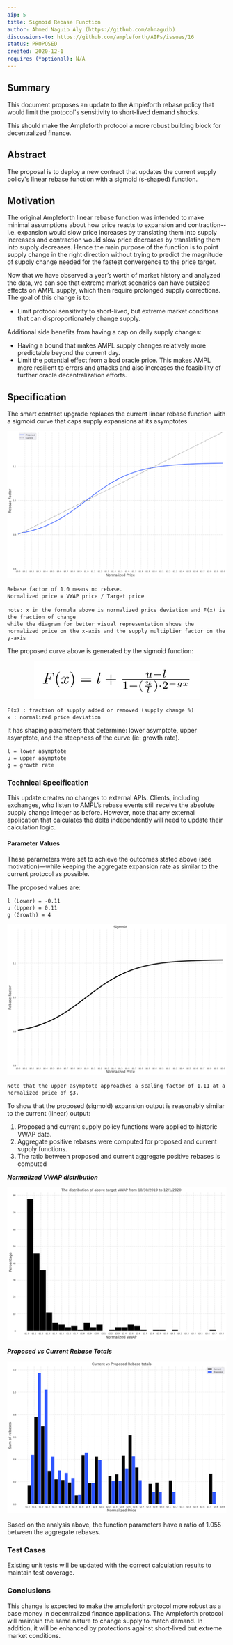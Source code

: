 ```yaml
---
aip: 5
title: Sigmoid Rebase Function
author: Ahmed Naguib Aly (https://github.com/ahnaguib)
discussions-to: https://github.com/ampleforth/AIPs/issues/16
status: PROPOSED
created: 2020-12-1
requires (*optional): N/A
---
```


## Summary

This document proposes an update to the Ampleforth rebase policy that would limit the protocol's sensitivity to short-lived demand shocks.

This should make the Ampleforth protocol a more robust building block for decentralized finance.


## Abstract

The proposal is to deploy a new contract that updates the current supply policy's linear rebase function with a sigmoid (s-shaped) function.


## Motivation

The original Ampleforth linear rebase function was intended to make minimal assumptions about how price reacts to expansion and contraction--i.e. expansion would slow price increases by translating them into supply increases and contraction would slow price decreases by translating them into supply decreases. Hence the main purpose of the function is to point supply change in the right direction without trying to predict the magnitude of supply change needed for the fastest convergence to the price target.

Now that we have observed a year’s worth of market history and analyzed the data, we can see that extreme market scenarios can have outsized effects on AMPL supply, which then require prolonged supply corrections. The goal of this change is to:



*   Limit protocol sensitivity to short-lived, but extreme market conditions that can disproportionately change supply.

Additional side benefits from having a cap on daily supply changes:

*   Having a bound that makes AMPL supply changes relatively more predictable beyond the current day.
*   Limit the potential effect from a bad oracle price. This makes AMPL more resilient to errors and attacks and also increases the feasibility of further oracle decentralization efforts.

## Specification

The smart contract upgrade replaces the current linear rebase function with a sigmoid curve that caps supply expansions at its asymptotes 


<p align="center">
<img src="../assets/aip-5/curves.png" alt="curve shapes"/>
</p>


```
Rebase factor of 1.0 means no rebase.
Normalized price = VWAP price / Target price

note: x in the formula above is normalized price deviation and F(x) is the fraction of change
while the diagram for better visual representation shows the normalized price on the x-axis and the supply multiplier factor on the y-axis
```

The proposed curve above is generated by the sigmoid function:


<p align="center">
<img src="../assets/aip-5/formula.png" alt="formula" width="380"/>
</p>


```
F(x) : fraction of supply added or removed (supply change %)
x : normalized price deviation
```


It has shaping parameters that determine: lower asymptote, upper asymptote, and the steepness of the curve (ie: growth rate).


```
l = lower asymptote
u = upper asymptote
g = growth rate
```

### Technical Specification

This update creates no changes to external APIs. Clients, including exchanges, who listen to AMPL’s rebase events still receive the absolute supply change integer as before. However, note that any external application that calculates the delta independently will need to update their calculation logic.


#### Parameter Values

These parameters were set to achieve the outcomes stated above (see motivation)—while keeping the aggregate expansion rate as similar to the current protocol as possible.

The proposed values are:


```
l (Lower) = -0.11
u (Upper) = 0.11 
g (Growth) = 4 
```


<p align="center">
<img src="../assets/aip-5/sigmoid.png" alt="sigmoid"/>
</p>


```
Note that the upper asymptote approaches a scaling factor of 1.11 at a normalized price of $3.
```

To show that the proposed (sigmoid) expansion output is reasonably similar to the current (linear) output:

1. Proposed and current supply policy functions were applied to historic VWAP data.
2. Aggregate positive rebases were computed for proposed and current supply functions.
3. The ratio between proposed and current aggregate positive rebases is computed

**_Normalized VWAP distribution_**


<p align="center">
<img src="../assets/aip-5/price_distribution.png" alt="normalized price distribution"/>
</p>

**_Proposed vs Current Rebase Totals_**


<p align="center">
<img src="../assets/aip-5/rebase_histogram.png" alt="rebase histogram"/>
</p>

Based on the analysis above, the function parameters have a ratio of 1.055 between the aggregate rebases. 

### Test Cases

Existing unit tests will be updated with the correct calculation results to maintain test coverage.


### Conclusions

This change is expected to make the ampleforth protocol more robust as a base money in decentralized finance applications.
The Ampleforth protocol will maintain the same nature to change supply to match demand.
In addition, it will be enhanced by protections against short-lived but extreme market conditions.






































